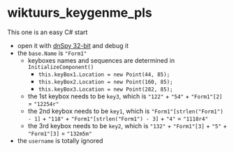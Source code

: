# wiktuurs_keygenme_pls

This one is an easy C# start

- open it with [dnSpy 32-bit][0] and debug it
- the `base.Name` is `"Form1"`
  - keyboxes names and sequences are determined in `InitializeComponent()`
    - `this.keyBox1.Location = new Point(44, 85);`
    - `this.keyBox2.Location = new Point(160, 85);`
    - `this.keyBox3.Location = new Point(282, 85);`
  - the 1st keybox needs to be `key3`, which is `"122"` + `"54"` + `"Form1"[2]` = `"12254r"`
  - the 2nd keybox needs to be `key1`, which is `"Form1"[strlen("Form1") - 1]` + `"118"` + `"Form1"[strlen("Form1") - 3]` + `"4"` = `"1118r4"`
  - the 3rd keybox needs to be `key2`, which is `"132"` + `"Form1"[3]` + `"5"` + `"Form1"[3]` = `"132m5m"`
- the `username` is totally ignored

[0]: <https://github.com/dnSpy/dnSpy/releases>